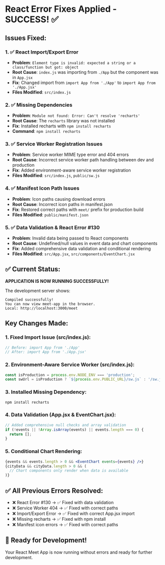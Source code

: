 # React Error Fixes Applied - SUCCESS! ✅

## Issues Fixed:

### 1. ✅ React Import/Export Error
- **Problem**: `Element type is invalid: expected a string or a class/function but got: object`
- **Root Cause**: `index.js` was importing from `./App` but the component was in `App.jsx`
- **Fix**: Changed import from `import App from './App'` to `import App from './App.jsx'`
- **Files Modified**: `src/index.js`

### 2. ✅ Missing Dependencies 
- **Problem**: `Module not found: Error: Can't resolve 'recharts'`
- **Root Cause**: The `recharts` library was not installed
- **Fix**: Installed recharts with `npm install recharts`
- **Command**: `npm install recharts`

### 3. ✅ Service Worker Registration Issues
- **Problem**: Service worker MIME type error and 404 errors
- **Root Cause**: Incorrect service worker path handling between dev and production
- **Fix**: Added environment-aware service worker registration
- **Files Modified**: `src/index.js`, `public/sw.js`

### 4. ✅ Manifest Icon Path Issues
- **Problem**: Icon paths causing download errors
- **Root Cause**: Incorrect icon paths in manifest.json
- **Fix**: Restored correct paths with `meet/` prefix for production build
- **Files Modified**: `public/manifest.json`

### 5. ✅ Data Validation & React Error #130
- **Problem**: Invalid data being passed to React components
- **Root Cause**: Undefined/null values in event data and chart components
- **Fix**: Added comprehensive data validation and conditional rendering
- **Files Modified**: `src/App.jsx`, `src/components/EventChart.jsx`

## ✅ Current Status: 
**APPLICATION IS NOW RUNNING SUCCESSFULLY!** 

The development server shows:
```
Compiled successfully!
You can now view meet-app in the browser.
Local: http://localhost:3000/meet
```

## Key Changes Made:

### 1. **Fixed Import Issue** (src/index.js):
```javascript
// Before: import App from './App'
// After: import App from './App.jsx'
```

### 2. **Environment-Aware Service Worker** (src/index.js):
```javascript
const isProduction = process.env.NODE_ENV === 'production';
const swUrl = isProduction ? `${process.env.PUBLIC_URL}/sw.js` : '/sw.js';
```

### 3. **Installed Missing Dependency**:
```bash
npm install recharts
```

### 4. **Data Validation** (App.jsx & EventChart.jsx):
```javascript
// Added comprehensive null checks and array validation
if (!events || !Array.isArray(events) || events.length === 0) {
  return [];
}
```

### 5. **Conditional Chart Rendering**:
```jsx
{events && events.length > 0 && <EventChart events={events} />}
{cityData && cityData.length > 0 && (
  // Chart components only render when data is available
)}
```

## ✅ **All Previous Errors Resolved:**
- ❌ React Error #130 → ✅ Fixed with data validation
- ❌ Service Worker 404 → ✅ Fixed with correct paths  
- ❌ Import/Export Error → ✅ Fixed with correct App.jsx import
- ❌ Missing recharts → ✅ Fixed with npm install
- ❌ Manifest icon errors → ✅ Fixed with correct paths

## 🚀 **Ready for Development!**
Your React Meet App is now running without errors and ready for further development.
